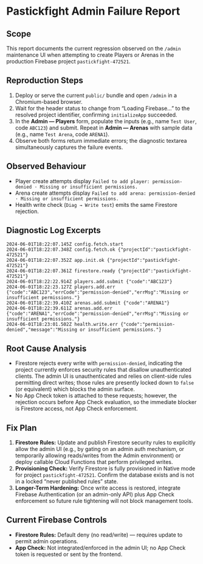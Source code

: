 # Pastickfight Admin Failure Report

## Scope
This report documents the current regression observed on the `/admin` maintenance UI when attempting to create Players or Arenas in the production Firebase project `pastickfight-472521`.

## Reproduction Steps
1. Deploy or serve the current `public/` bundle and open `/admin` in a Chromium-based browser.
2. Wait for the header status to change from “Loading Firebase…” to the resolved project identifier, confirming `initializeApp` succeeded.
3. In the **Admin — Players** form, populate the inputs (e.g., name `Test User`, code `ABC123`) and submit. Repeat in **Admin — Arenas** with sample data (e.g., name `Test Arena`, code `ARENA1`).
4. Observe both forms return immediate errors; the diagnostic textarea simultaneously captures the failure events.

## Observed Behaviour
* Player create attempts display `Failed to add player: permission-denied · Missing or insufficient permissions.`
* Arena create attempts display `Failed to add arena: permission-denied · Missing or insufficient permissions.`
* Health write check (`Diag → Write test`) emits the same Firestore rejection.

## Diagnostic Log Excerpts
```
2024-06-01T18:22:07.145Z config.fetch.start
2024-06-01T18:22:07.348Z config.fetch.ok {"projectId":"pastickfight-472521"}
2024-06-01T18:22:07.352Z app.init.ok {"projectId":"pastickfight-472521"}
2024-06-01T18:22:07.361Z firestore.ready {"projectId":"pastickfight-472521"}
2024-06-01T18:22:22.914Z players.add.submit {"code":"ABC123"}
2024-06-01T18:22:23.127Z players.add.err {"code":"ABC123","errCode":"permission-denied","errMsg":"Missing or insufficient permissions."}
2024-06-01T18:22:39.410Z arenas.add.submit {"code":"ARENA1"}
2024-06-01T18:22:39.611Z arenas.add.err {"code":"ARENA1","errCode":"permission-denied","errMsg":"Missing or insufficient permissions."}
2024-06-01T18:23:01.502Z health.write.err {"code":"permission-denied","message":"Missing or insufficient permissions."}
```

## Root Cause Analysis
* Firestore rejects every write with `permission-denied`, indicating the project currently enforces security rules that disallow unauthenticated clients. The admin UI is unauthenticated and relies on client-side rules permitting direct writes; those rules are presently locked down to `false` (or equivalent) which blocks the admin surface.
* No App Check token is attached to these requests; however, the rejection occurs before App Check evaluation, so the immediate blocker is Firestore access, not App Check enforcement.

## Fix Plan
1. **Firestore Rules:** Update and publish Firestore security rules to explicitly allow the admin UI (e.g., by gating on an admin auth mechanism, or temporarily allowing reads/writes from the Admin environment) or deploy callable Cloud Functions that perform privileged writes.
2. **Provisioning Check:** Verify Firestore is fully provisioned in Native mode for project `pastickfight-472521`. Confirm the database exists and is not in a locked “never published rules” state.
3. **Longer-Term Hardening:** Once write access is restored, integrate Firebase Authentication (or an admin-only API) plus App Check enforcement so future rule tightening will not block management tools.

## Current Firebase Controls
* **Firestore Rules:** Default deny (no read/write) — requires update to permit admin operations.
* **App Check:** Not integrated/enforced in the admin UI; no App Check token is requested or sent by the frontend.
